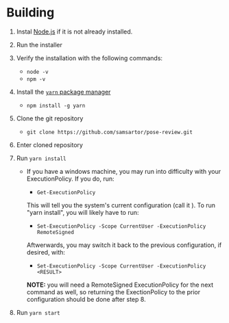 # Building

1. Instal [Node.js](https://nodejs.org/en/download/) if it is not already installed.

2. Run the installer

3. Verify the installation with the following commands:
   - `node -v`
   - `npm -v`

4. Install the [`yarn` package manager](https://yarnpkg.com/)
   - `npm install -g yarn`

5. Clone the git repository
   - `git clone https://github.com/samsartor/pose-review.git`

6. Enter cloned repository

7. Run `yarn install`
   - If you have a windows machine, you may run into difficulty with your ExecutionPolicy. If you do, run:
     - `Get-ExecutionPolicy`
     
     This will tell you the system's current configuration (call it <RESULT>). To run "yarn install", you will likely have to run:
     - `Set-ExecutionPolicy -Scope CurrentUser -ExecutionPolicy RemoteSigned`
     
     Aftwerwards, you may switch it back to the previous configuration, if desired, with:
     - `Set-ExecutionPolicy -Scope CurrentUser -ExecutionPolicy <RESULT>`
     
     **NOTE:** you will need a RemoteSigned ExecutionPolicy for the next command as well, so returning the ExectionPolicy to the prior configuration should be done after step 8.

8. Run `yarn start`
